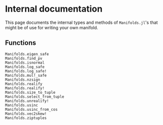 # Internal documentation

This page documents the internal types and methods of `Manifolds.jl`'s that might be of use for writing your own manifold.

## Functions

```@docs
Manifolds.eigen_safe
Manifolds.find_pv
Manifolds.isnormal
Manifolds.log_safe
Manifolds.log_safe!
Manifolds.mul!_safe
Manifolds.nzsign
Manifolds.realify
Manifolds.realify!
Manifolds.size_to_tuple
Manifolds.select_from_tuple
Manifolds.unrealify!
Manifolds.usinc
Manifolds.usinc_from_cos
Manifolds.vec2skew!
Manifolds.ziptuples
```
